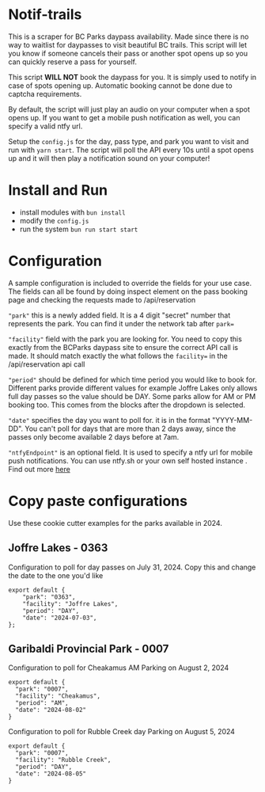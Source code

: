 # Notif-trails

This is a scraper for BC Parks daypass availability. Made since there is no way to waitlist for daypasses to visit beautiful BC trails. This script will let you know if someone cancels their pass or another spot opens up so you can quickly reserve a pass for yourself. 

This script **WILL NOT** book the daypass for you. It is simply used to notify in case of spots opening up. Automatic booking cannot be done due to captcha requirements.

By default, the script will just play an audio on your computer when a spot opens up. If you want to get a mobile push notification as well, you can specify a valid ntfy url.

Setup the `config.js` for the day, pass type, and park you want to visit and run with `yarn start`. The script will poll the API every 10s until a spot opens up and it will then play a notification sound on your computer!

# Install and Run

- install modules with `bun install`
- modify the `config.js`
- run the system `bun run start start`

# Configuration

A sample configuration is included to override the fields for your use case. The fields can all be found by doing inspect element on the pass booking page and checking the requests made to /api/reservation

`"park"` this is a newly added field. It is a 4 digit "secret" number that represents the park. You can find it under the network tab after `park=`

`"facility"` field with the park you are looking for. You need to copy this exactly from the BCParks daypass site to ensure the correct API call is made. It should match exactly the what follows the `facility=` in the /api/reservation api call

`"period"` should be defined for which time period you would like to book for. Different parks provide different values for example Joffre Lakes only allows full day passes so the value should be DAY. Some parks allow for AM or PM booking too. This comes from the blocks after the dropdown is selected.

`"date"` specifies the day you want to poll for. it is in the format "YYYY-MM-DD". You can't poll for days that are more than 2 days away, since the passes only become available 2 days before at 7am.

`"ntfyEndpoint"` is an optional field. It is used to specify a ntfy url for mobile push notifications. You can use ntfy.sh or your own self hosted instance . Find out more [here](https://ntfy.sh/)

# Copy paste configurations

Use these cookie cutter examples for the parks available in 2024.

## Joffre Lakes - 0363

Configuration to poll for day passes on July 31, 2024. Copy this and change the date to the one you'd like

```
export default {
    "park": "0363",
    "facility": "Joffre Lakes",
    "period": "DAY",
    "date": "2024-07-03",
};
```

## Garibaldi Provincial Park - 0007

Configuration to poll for Cheakamus AM Parking on August 2, 2024
```
export default {
  "park": "0007",
  "facility": "Cheakamus",
  "period": "AM",
  "date": "2024-08-02"
}
```

Configuration to poll for Rubble Creek day Parking on August 5, 2024
```
export default {
  "park": "0007",
  "facility": "Rubble Creek",
  "period": "DAY",
  "date": "2024-08-05"
}
```


